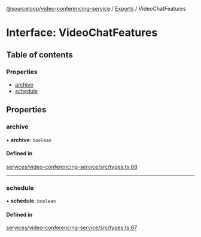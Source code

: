 [@sourceloop/video-conferencing-service](../README.md) / [Exports](../modules.md) / VideoChatFeatures

# Interface: VideoChatFeatures

## Table of contents

### Properties

- [archive](VideoChatFeatures.md#archive)
- [schedule](VideoChatFeatures.md#schedule)

## Properties

### archive

• **archive**: `boolean`

#### Defined in

[services/video-conferencing-service/src/types.ts:68](https://github.com/sourcefuse/loopback4-microservice-catalog/blob/a84fe677/services/video-conferencing-service/src/types.ts#L68)

___

### schedule

• **schedule**: `boolean`

#### Defined in

[services/video-conferencing-service/src/types.ts:67](https://github.com/sourcefuse/loopback4-microservice-catalog/blob/a84fe677/services/video-conferencing-service/src/types.ts#L67)
